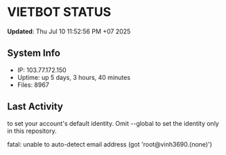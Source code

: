 # VIETBOT STATUS
**Updated**: Thu Jul 10 11:52:56 PM +07 2025

## System Info
- IP: 103.77.172.150
- Uptime: up 5 days, 3 hours, 40 minutes
- Files: 8967

## Last Activity

to set your account's default identity.
Omit --global to set the identity only in this repository.

fatal: unable to auto-detect email address (got 'root@vinh3690.(none)')
